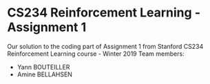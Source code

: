 # CS234 Reinforcement Learning - Assignment 1
Our solution to the coding part of Assignment 1 from Stanford CS234 Reinforcement Learning course - Winter 2019
Team members:
- Yann BOUTEILLER
- Amine BELLAHSEN
